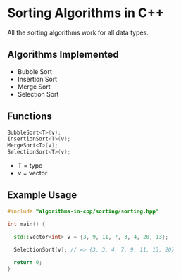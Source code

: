 # Sorting Algorithms in C++

All the sorting algorithms work for all data types.

## Algorithms Implemented

- Bubble Sort
- Insertion Sort
- Merge Sort
- Selection Sort

## Functions

```cpp
BubbleSort<T>(v);
InsertionSort<T>(v);
MergeSort<T>(v);
SelectionSort<T>(v);
```

- T = type
- v = vector

## Example Usage

```cpp
#include "algorithms-in-cpp/sorting/sorting.hpp"

int main() {

  std::vector<int> v = {3, 9, 11, 7, 3, 4, 20, 13};
  
  SelectionSort(v); // => {3, 3, 4, 7, 9, 11, 13, 20}

  return 0;
}
```
